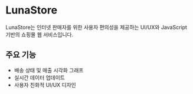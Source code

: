 # LunaStore

LunaStore는 인터넷 판매자를 위한 사용자 편의성을 제공하는 UI/UX와 JavaScript 기반의 쇼핑몰 웹 서비스입니다.

## 주요 기능
- 배송 상태 및 매출 시각화 그래프
- 실시간 데이터 업데이트
- 사용자 친화적 UI/UX 디자인
